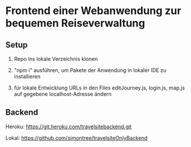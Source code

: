 # Frontend einer Webanwendung zur bequemen Reiseverwaltung

## Setup

1. Repo ins lokale Verzeichnis klonen

2. "npm i" ausführen, um Pakete der Anwendung in lokaler IDE zu installieren

3. für lokale Entwicklung URLs in den Files editJourney.js, login.js, map.js auf  gegebene localhost-Adresse ändern

## Backend

Heroku: https://git.heroku.com/travelsitebackend.git

Lokal: https://github.com/simontree/travelsiteOnlyBackend